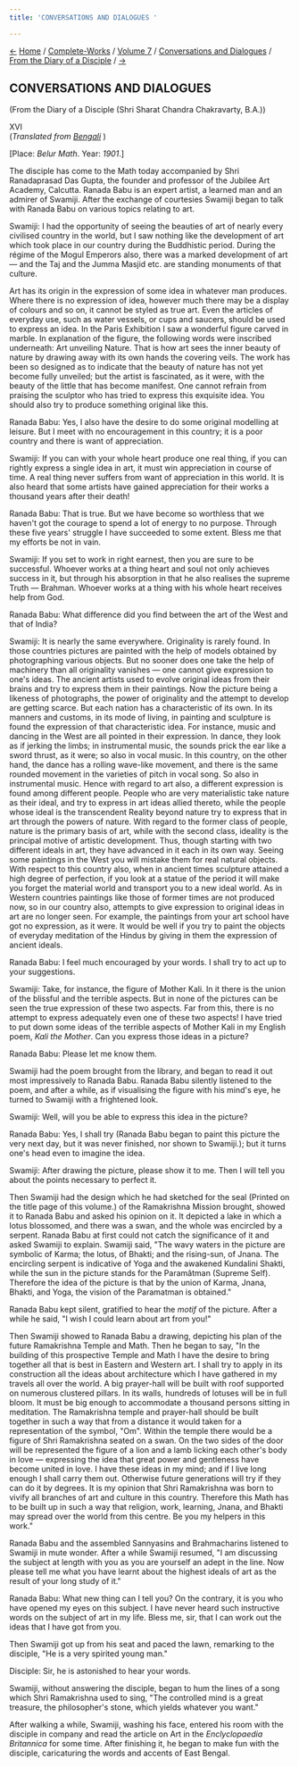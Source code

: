```yaml
---
title: 'CONVERSATIONS AND DIALOGUES '

---
```

<div>

[←](scc_xv.htm) [Home](../../../../index.htm) /
[Complete-Works](../../../complete_works.htm) / [Volume
7](../../volume_7_contents.htm) / [Conversations and
Dialogues](../conversations_and_dialogues_contents.htm) / [From the
Diary of a Disciple](from_the_diary_of_a_disciple_contents.htm)
/ [→](scc_xvii.htm)

  

## CONVERSATIONS AND DIALOGUES

(From the Diary of a Disciple (Shri Sharat Chandra Chakravarty, B.A.))

XVI  
(*Translated from [Bengali](swami_shishya_33e7_16.pdf)* )

\[Place: *Belur Math*. Year: *1901*.\]

The disciple has come to the Math today accompanied by Shri Ranadaprasad
Das Gupta, the founder and professor of the Jubilee Art Academy,
Calcutta. Ranada Babu is an expert artist, a learned man and an admirer
of Swamiji. After the exchange of courtesies Swamiji began to talk with
Ranada Babu on various topics relating to art.

Swamiji: I had the opportunity of seeing the beauties of art of nearly
every civilised country in the world, but I saw nothing like the
development of art which took place in our country during the Buddhistic
period. During the régime of the Mogul Emperors also, there was a marked
development of art — and the Taj and the Jumma Masjid etc. are standing
monuments of that culture.

Art has its origin in the expression of some idea in whatever man
produces. Where there is no expression of idea, however much there may
be a display of colours and so on, it cannot be styled as true art. Even
the articles of everyday use, such as water vessels, or cups and
saucers, should be used to express an idea. In the Paris Exhibition I
saw a wonderful figure carved in marble. In explanation of the figure,
the following words were inscribed underneath: Art unveiling Nature.
That is how art sees the inner beauty of nature by drawing away with its
own hands the covering veils. The work has been so designed as to
indicate that the beauty of nature has not yet become fully unveiled;
but the artist is fascinated, as it were, with the beauty of the little
that has become manifest. One cannot refrain from praising the sculptor
who has tried to express this exquisite idea. You should also try to
produce something original like this.

Ranada Babu: Yes, I also have the desire to do some original modelling
at leisure. But I meet with no encouragement in this country; it is a
poor country and there is want of appreciation.

Swamiji: If you can with your whole heart produce one real thing, if you
can rightly express a single idea in art, it must win appreciation in
course of time. A real thing never suffers from want of appreciation in
this world. It is also heard that some artists have gained appreciation
for their works a thousand years after their death!

Ranada Babu: That is true. But we have become so worthless that we
haven't got the courage to spend a lot of energy to no purpose. Through
these five years' struggle I have succeeded to some extent. Bless me
that my efforts be not in vain.

Swamiji: If you set to work in right earnest, then you are sure to be
successful. Whoever works at a thing heart and soul not only achieves
success in it, but through his absorption in that he also realises the
supreme Truth — Brahman. Whoever works at a thing with his whole heart
receives help from God.

Ranada Babu: What difference did you find between the art of the West
and that of India?

Swamiji: It is nearly the same everywhere. Originality is rarely found.
In those countries pictures are painted with the help of models obtained
by photographing various objects. But no sooner does one take the help
of machinery than all originality vanishes — one cannot give expression
to one's ideas. The ancient artists used to evolve original ideas from
their brains and try to express them in their paintings. Now the picture
being a likeness of photographs, the power of originality and the
attempt to develop are getting scarce. But each nation has a
characteristic of its own. In its manners and customs, in its mode of
living, in painting and sculpture is found the expression of that
characteristic idea. For instance, music and dancing in the West are all
pointed in their expression. In dance, they look as if jerking the
limbs; in instrumental music, the sounds prick the ear like a sword
thrust, as it were; so also in vocal music. In this country, on the
other hand, the dance has a rolling wave-like movement, and there is the
same rounded movement in the varieties of pitch in vocal song. So also
in instrumental music. Hence with regard to art also, a different
expression is found among different people. People who are very
materialistic take nature as their ideal, and try to express in art
ideas allied thereto, while the people whose ideal is the transcendent
Reality beyond nature try to express that in art through the powers of
nature. With regard to the former class of people, nature is the primary
basis of art, while with the second class, ideality is the principal
motive of artistic development. Thus, though starting with two different
ideals in art, they have advanced in it each in its own way. Seeing some
paintings in the West you will mistake them for real natural objects.
With respect to this country also, when in ancient times sculpture
attained a high degree of perfection, if you look at a statue of the
period it will make you forget the material world and transport you to a
new ideal world. As in Western countries paintings like those of former
times are not produced now, so in our country also, attempts to give
expression to original ideas in art are no longer seen. For example, the
paintings from your art school have got no expression, as it were. It
would be well if you try to paint the objects of everyday meditation of
the Hindus by giving in them the expression of ancient ideals.

Ranada Babu: I feel much encouraged by your words. I shall try to act up
to your suggestions.

Swamiji: Take, for instance, the figure of Mother Kali. In it there is
the union of the blissful and the terrible aspects. But in none of the
pictures can be seen the true expression of these two aspects. Far from
this, there is no attempt to express adequately even one of these two
aspects! I have tried to put down some ideas of the terrible aspects of
Mother Kali in my English poem, *Kali the Mother*. Can you express those
ideas in a picture?

Ranada Babu: Please let me know them.

Swamiji had the poem brought from the library, and began to read it out
most impressively to Ranada Babu. Ranada Babu silently listened to the
poem, and after a while, as if visualising the figure with his mind's
eye, he turned to Swamiji with a frightened look.

Swamiji: Well, will you be able to express this idea in the picture?

Ranada Babu: Yes, I shall try (Ranada Babu began to paint this picture
the very next day, but it was never finished, nor shown to Swamiji.);
but it turns one's head even to imagine the idea.

Swamiji: After drawing the picture, please show it to me. Then I will
tell you about the points necessary to perfect it.

Then Swamiji had the design which he had sketched for the seal (Printed
on the title page of this volume.) of the Ramakrishna Mission brought,
showed it to Ranada Babu and asked his opinion on it. It depicted a lake
in which a lotus blossomed, and there was a swan, and the whole was
encircled by a serpent. Ranada Babu at first could not catch the
significance of it and asked Swamiji to explain. Swamiji said, "The wavy
waters in the picture are symbolic of Karma; the lotus, of Bhakti; and
the rising-sun, of Jnana. The encircling serpent is indicative of Yoga
and the awakened Kundalini Shakti, while the sun in the picture stands
for the Paramâtman (Supreme Self). Therefore the idea of the picture is
that by the union of Karma, Jnana, Bhakti, and Yoga, the vision of the
Paramatman is obtained."

Ranada Babu kept silent, gratified to hear the *motif* of the picture.
After a while he said, "I wish I could learn about art from you!"

Then Swamiji showed to Ranada Babu a drawing, depicting his plan of the
future Ramakrishna Temple and Math. Then he began to say, "In the
building of this prospective Temple and Math I have the desire to bring
together all that is best in Eastern and Western art. I shall try to
apply in its construction all the ideas about architecture which I have
gathered in my travels all over the world. A big prayer-hall will be
built with roof supported on numerous clustered pillars. In its walls,
hundreds of lotuses will be in full bloom. It must be big enough to
accommodate a thousand persons sitting in meditation. The Ramakrishna
temple and prayer-hall should be built together in such a way that from
a distance it would taken for a representation of the symbol, "Om".
Within the temple there would be a figure of Shri Ramakrishna seated on
a swan. On the two sides of the door will be represented the figure of a
lion and a lamb licking each other's body in love — expressing the idea
that great power and gentleness have become united in love. I have these
ideas in my mind; and if I live long enough I shall carry them out.
Otherwise future generations will try if they can do it by degrees. It
is my opinion that Shri Ramakrishna was born to vivify all branches of
art and culture in this country. Therefore this Math has to be built up
in such a way that religion, work, learning, Jnana, and Bhakti may
spread over the world from this centre. Be you my helpers in this work."

Ranada Babu and the assembled Sannyasins and Brahmacharins listened to
Swamiji in mute wonder. After a while Swamiji resumed, "I am discussing
the subject at length with you as you are yourself an adept in the line.
Now please tell me what you have learnt about the highest ideals of art
as the result of your long study of it."

Ranada Babu: What new thing can I tell you? On the contrary, it is you
who have opened my eyes on this subject. I have never heard such
instructive words on the subject of art in my life. Bless me, sir, that
I can work out the ideas that I have got from you.

Then Swamiji got up from his seat and paced the lawn, remarking to the
disciple, "He is a very spirited young man."

Disciple: Sir, he is astonished to hear your words.

Swamiji, without answering the disciple, began to hum the lines of a
song which Shri Ramakrishna used to sing, "The controlled mind is a
great treasure, the philosopher's stone, which yields whatever you
want."

After walking a while, Swamiji, washing his face, entered his room with
the disciple in company and read the article on Art in the
*Enclyclopaedia Britannica* for some time. After finishing it, he began
to make fun with the disciple, caricaturing the words and accents of
East Bengal.

</div>
